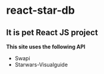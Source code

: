 # react-star-db

## It is pet React JS project

**This site uses the following API**

- Swapi
- Starwars-Visualguide
